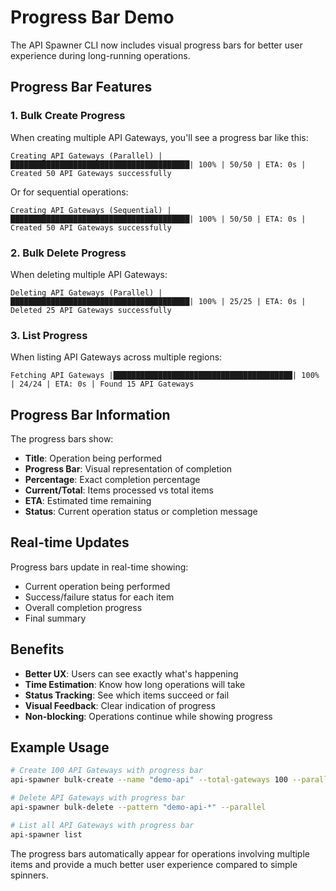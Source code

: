 # Progress Bar Demo

The API Spawner CLI now includes visual progress bars for better user experience during long-running operations.

## Progress Bar Features

### 1. Bulk Create Progress
When creating multiple API Gateways, you'll see a progress bar like this:

```
Creating API Gateways (Parallel) |████████████████████████████████████████| 100% | 50/50 | ETA: 0s | Created 50 API Gateways successfully
```

Or for sequential operations:

```
Creating API Gateways (Sequential) |████████████████████████████████████████| 100% | 50/50 | ETA: 0s | Created 50 API Gateways successfully
```

### 2. Bulk Delete Progress
When deleting multiple API Gateways:

```
Deleting API Gateways (Parallel) |████████████████████████████████████████| 100% | 25/25 | ETA: 0s | Deleted 25 API Gateways successfully
```

### 3. List Progress
When listing API Gateways across multiple regions:

```
Fetching API Gateways |████████████████████████████████████████| 100% | 24/24 | ETA: 0s | Found 15 API Gateways
```

## Progress Bar Information

The progress bars show:
- **Title**: Operation being performed
- **Progress Bar**: Visual representation of completion
- **Percentage**: Exact completion percentage
- **Current/Total**: Items processed vs total items
- **ETA**: Estimated time remaining
- **Status**: Current operation status or completion message

## Real-time Updates

Progress bars update in real-time showing:
- Current operation being performed
- Success/failure status for each item
- Overall completion progress
- Final summary

## Benefits

- **Better UX**: Users can see exactly what's happening
- **Time Estimation**: Know how long operations will take
- **Status Tracking**: See which items succeed or fail
- **Visual Feedback**: Clear indication of progress
- **Non-blocking**: Operations continue while showing progress

## Example Usage

```bash
# Create 100 API Gateways with progress bar
api-spawner bulk-create --name "demo-api" --total-gateways 100 --parallel

# Delete API Gateways with progress bar
api-spawner bulk-delete --pattern "demo-api-*" --parallel

# List all API Gateways with progress bar
api-spawner list
```

The progress bars automatically appear for operations involving multiple items and provide a much better user experience compared to simple spinners. 